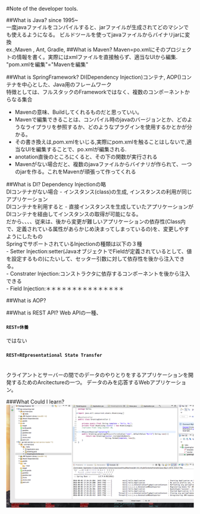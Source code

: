 #Note of the developer tools.

##What is Java?
since 1995~<br>
一度javaファイルをコンパイルすると、jarファイルが生成されてどのマシンでも使えるようになる。
ビルドツールを使ってjavaファイルからバイナリjarに変換
<br>
	ex.;Maven , Ant, Gradle,
##What is Maven?
Maven=po.xmlにそのプロジェクトの情報を書く。実際にはxmlファイルを直接触らず、適当なUIから編集.<br>
"pom.xmlを編集"="Mavenを編集"


##What is SpringFramework?
DI(Dependency Injection)コンテナ, AOP()コンテナを中心とした、Java用のフレームワーク<br>
特徴としては、フルスタックのFrameworkではなく、複数のコンポーネントからなる集合

- Mavenの意味、Buildしてくれるものだと思っていい。
- Mavenで編集できることは、コンパイル時のjavaのバージョンとか、どのようなライプラリを参照するか、どのようなプラグインを使用するかとかが分かる。
- その書き換えは,pom.xmlをいじる,実際にpom.xmlを触ることはしないで,適当なUIを編集することで、po.xmlが編集される.
- anotation直後のところにくると、その下の関数が実行される
- Mavenがない場合だと、複数のjavaファイルからバイナリが作られて、一つのjarを作る。これをMavenが頑張って作ってくれる

##What is DI?
Dependency Injectionの略<br>
DIコンテナがない場合
	- インスタンス(class)の生成, インスタンスの利用が同じアプリケーション
<br>
DIコンテナを利用すると
	- 直接インスタンスを生成していたアプリケーションがDIコンテナを経由してインスタンスの取得が可能になる。
<br>
だから、、、、従来は、後から変更が難しいアプリケーションの依存性(Class内で、定義されている属性があらかじめ決まってしまっているの)を、変更しやすようにしたもの
<br>
SpringでサポートされているInjectionの種類は以下の３種<br>
	- Setter Injection:setter(JavaオブジェクトでFieldが定義されているとして、値を設定するもの)にたいして、セッター引数に対して依存性を後から注入できる。<br>
	- Constrater Injection:コンストラクタに依存するコンポーネントを後から注入できる<br>
	- Field Injection:＊＊＊＊＊＊＊＊＊＊＊＊＊＊＊<br>

##What is AOP?

##What is REST API?
Web APIの一種、<br>
#### ``REST=休養`` <br>
ではない
<br>
#### ``REST=REpresentational State Transfer``
<br>
クライアントとサーバーの間でのデータのやりとりをするアプリケーションを開発するためのArcitectureの一つ。
データのみを応答するWebアプリケーション。

###What Could I learn?
![今日の成果](pic.png  "サンプル")
